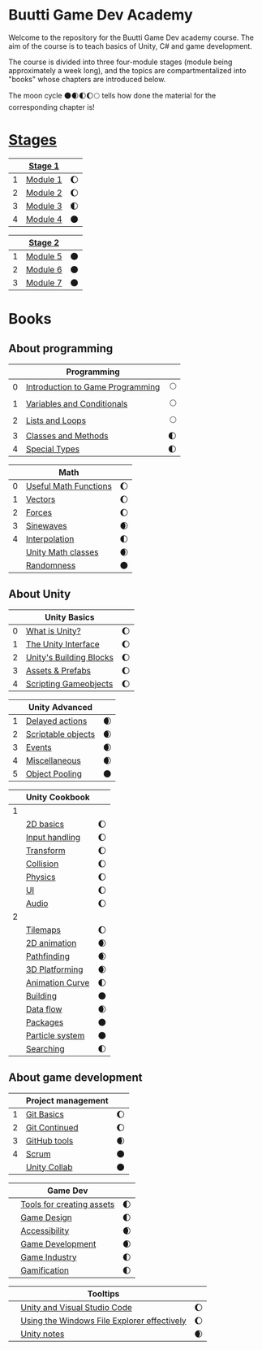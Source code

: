# Buutti Game Dev Academy

Welcome to the repository for the Buutti Game Dev academy course. The aim of the course is to teach basics of Unity, C# and game development.

The course is divided into three four-module stages (module being approximately a week long), and the topics are compartmentalized into "books" whose chapters are introduced below.

The moon cycle 🌑🌒🌓🌔🌕 tells how done the material for the corresponding chapter is!

# [Stages](Stages.md)

|   | [Stage 1](Stage1.md)						  				 	  	|     | 
|---|-------------------------------------------------------------------|----:|
| 1 | [Module 1](Module1.md)												| 🌔 |
| 2 | [Module 2](Module2.md)												| 🌔 |
| 3 | [Module 3](Module3.md)												| 🌓 |
| 4 | [Module 4](Module4.md)												| 🌑 |

|   | [Stage 2](Stage2.md)						  				 	  	|     | 
|---|-------------------------------------------------------------------|----:|
| 1 | [Module 5](Module5.md)												| 🌑 |
| 2 | [Module 6](Module6.md)												| 🌑 |
| 3 | [Module 7](Module7.md)												| 🌑 |

# Books

## About programming

|   | Programming										  				 	|     | 
|---|-----------------------------------------------------------------------|----:|
| 0 | [Introduction to Game Programming](programming/0-game-programming.md)   | 🌕 |
| 1 | [Variables and Conditionals](programming/1-variables-and-conditionals.md)| 🌕 |
| 2 | [Lists and Loops](programming/2-lists-loops.md)						| 🌕 |
| 3 | [Classes and Methods](programming/3-classes-methods.md)			 	| 🌓 |
| 4 | [Special Types](programming/4-special-types.md)					 	| 🌓 |

|   | Math										  				 	  	|     | 
|---|-------------------------------------------------------------------|----:|
| 0 | [Useful Math Functions](math/0-mathf.md)							| 🌔 |
| 1 | [Vectors](math/1-vectors.md)										| 🌔 |
| 2 | [Forces](math/2-forces.md)										| 🌔 |
| 3 | [Sinewaves](math/3-sinewaves.md)									| 🌒 |
| 4 | [Interpolation](math/4-interpolation.md)							| 🌓 |
|   | [Unity Math classes](math/5-math-classes.md)						| 🌒 |
|   | [Randomness](math/6-math-classes.md)								| 🌑 |

## About Unity

|   | Unity Basics									  				 	|     | 
|---|-------------------------------------------------------------------|----:|
| 0 | [What is Unity?](unity-basics/0-what-is-unity.md)					| 🌔 |
| 1 | [The Unity Interface](unity-basics/1-the-unity-interface.md) 		| 🌔 |
| 2 | [Unity's Building Blocks](unity-basics/2-unity-building-blocks.md)| 🌔 |
| 3 | [Assets & Prefabs](unity-basics/3-assets-prefabs.md)	 			| 🌔 |
| 4 | [Scripting Gameobjects](unity-basics/4-scripting-gameobjects.md)	| 🌔 |

|   | Unity Advanced											   	  	|     | 
|---|-------------------------------------------------------------------|----:|
| 1 | [Delayed actions](unity-advanced/1-delayed-actions.md)			| 🌒 |
| 2 | [Scriptable objects](unity-advanced/2-scriptable-objects.md) 		| 🌒 |
| 3 | [Events](unity-advanced/3-events.md)			 					| 🌒 |
| 4 | [Miscellaneous](unity-advanced/4-misc.md)							| 🌒 |
| 5 | [Object Pooling](unity-advanced/5-object-pooling.md)				| 🌑 |

|   | Unity Cookbook											   	  	|     | 
|---|-------------------------------------------------------------------|----:|
| 1 |																	|     |
|   | [2D basics](unity-cookbook/2d-basics.md)							| 🌔 |
|   | [Input handling](unity-cookbook/input-handling.md)				| 🌔 |
|   | [Transform](unity-cookbook/transform.md)							| 🌔 |
|   | [Collision](unity-cookbook/collision.md)							| 🌔 |
|   | [Physics](unity-cookbook/physics.md)								| 🌔 |
|   | [UI](unity-cookbook/UI.md)										| 🌔 |
|   | [Audio](unity-cookbook/audio.md)									| 🌔 |
| 2 |																	|     |
|   | [Tilemaps](unity-cookbook/tilemaps.md)							| 🌔 |
|   | [2D animation](unity-cookbook/2d-animation.md)					| 🌒 |
|   | [Pathfinding](unity-cookbook/pathfinding.md)						| 🌒 |
|   | [3D Platforming](unity-cookbook/3dplatforming.md)					| 🌒 |
|   | [Animation Curve](unity-cookbook/animation-curve.md)				| 🌓 |
|   | [Building](unity-cookbook/building.md)							| 🌑 |
|   | [Data flow](unity-cookbook/data.md)								| 🌒 |
|   | [Packages](unity-cookbook/packages.md)							| 🌑 |
|   | [Particle system](unity-cookbook/particle-system.md)				| 🌑 |
|   | [Searching](unity-cookbook/searching.md)							| 🌓 |


## About game development

|   | Project management											 	|     | 
|---|-------------------------------------------------------------------|----:|
| 1 | [Git Basics](project-management/1-git-basics.md)					| 🌔 |
| 2 | [Git Continued](project-management/2-git-continued.md)			| 🌔 |
| 3 | [GitHub tools](project-management/3-github-tools.md)				| 🌒 |
| 4 | [Scrum](project-management/4-scrum.md) 							| 🌑 |
|   | [Unity Collab](project-management/unity-collab.md) 				| 🌑 |


|   | Game Dev													   	  	|     | 
|---|-------------------------------------------------------------------|----:|
|   | [Tools for creating assets](gamedev/tools.md)						| 🌓 |
|   | [Game Design](gamedev/gamedesign.md)								| 🌓 |
|   | [Accessibility](gamedev/accessibility.md)							| 🌒 |
|   | [Game Development](gamedev/gamedevelopment.md)					| 🌒 |
|   | [Game Industry](gamedev/gameindustry.md)							| 🌓 |
|   | [Gamification](gamedev/gamification.md)							| 🌓 |


|   | Tooltips													   	  	|     | 
|---|-------------------------------------------------------------------|----:|
|   | [Unity and Visual Studio Code](tooltips/unity-and-vsc.md)		    | 🌔 |
|   | [Using the Windows File Explorer effectively](tooltips/using-file-explorer.md)| 🌔 |
|   | [Unity notes](tooltips/unity-notes.md)		                    | 🌒 |